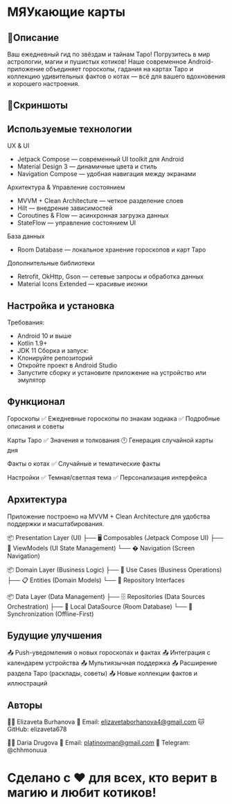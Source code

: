 # МЯУкающие карты
## 📱Описание
Ваш ежедневный гид по звёздам и тайнам Таро!
Погрузитесь в мир астрологии, магии и пушистых котиков!
Наше современное Android-приложение объединяет гороскопы, гадания на картах Таро и коллекцию удивительных фактов о котах — всё для вашего вдохновения и хорошего настроения.
## 📸Скриншоты

## Используемые технологии
UX & UI
- Jetpack Compose — современный UI toolkit для Android
- Material Design 3 — динамичные цвета и стиль
- Navigation Compose — удобная навигация между экранами

Архитектура & Управление состоянием
- MVVM + Clean Architecture — четкое разделение слоев
- Hilt — внедрение зависимостей
- Coroutines & Flow — асинхронная загрузка данных
- StateFlow — управление состоянием UI

База данных
- Room Database — локальное хранение гороскопов и карт Таро

Дополнительные библиотеки
- Retrofit, OkHttp, Gson — сетевые запросы и обработка данных
- Material Icons Extended — красивые иконки

## Настройка и установка
Требования:
- Android 10 и выше
- Kotlin 1.9+
- JDK 11
Сборка и запуск:
- Клонируйте репозиторий
- Откройте проект в Android Studio
- Запустите сборку и установите приложение на устройство или эмулятор

## Функционал
Гороскопы
✅  Ежедневные гороскопы по знакам зодиака
✅  Подробные описания и советы

Карты Таро
✅  Значения и толкования
🕛  Генерация случайной карты дня

Факты о котах
✅ Случайные и тематические факты

Настройки
✅ Темная/светлая тема
✅ Персонализация интерфейса

## Архитектура
Приложение построено на MVVM + Clean Architecture для удобства поддержки и масштабирования.

📦 Presentation Layer (UI)
├── 🖥️ Composables (Jetpack Compose UI)
├── 🎯 ViewModels (UI State Management)
└── � Navigation (Screen Navigation)

📦 Domain Layer (Business Logic)
├── 🎯 Use Cases (Business Operations)
├── 📋 Entities (Domain Models)
└── 🔌 Repository Interfaces

📦 Data Layer (Data Management)
├── 🗄️ Repositories (Data Sources Orchestration)
├── 💾 Local DataSource (Room Database)
└── 🔄 Synchronization (Offline-First)

## Будущие улучшения
📤 Push-уведомления о новых гороскопах и фактах
📤 Интеграция с календарем устройства
📤 Мультиязычная поддержка
📤 Расширение раздела Таро (расклады, советы)
📤 Новые коллекции фактов и иллюстраций

## Авторы
👨‍💻 Elizaveta Burhanova
📧 Email: elizavetaborhanova4@gmail.com
🐱 GitHub: elizaveta678

👨‍💻 Daria Drugova
📧 Email: platinovman@gmail.com
📱 Telegram: @chhmonuua

# Сделано с ❤️ для всех, кто верит в магию и любит котиков!
